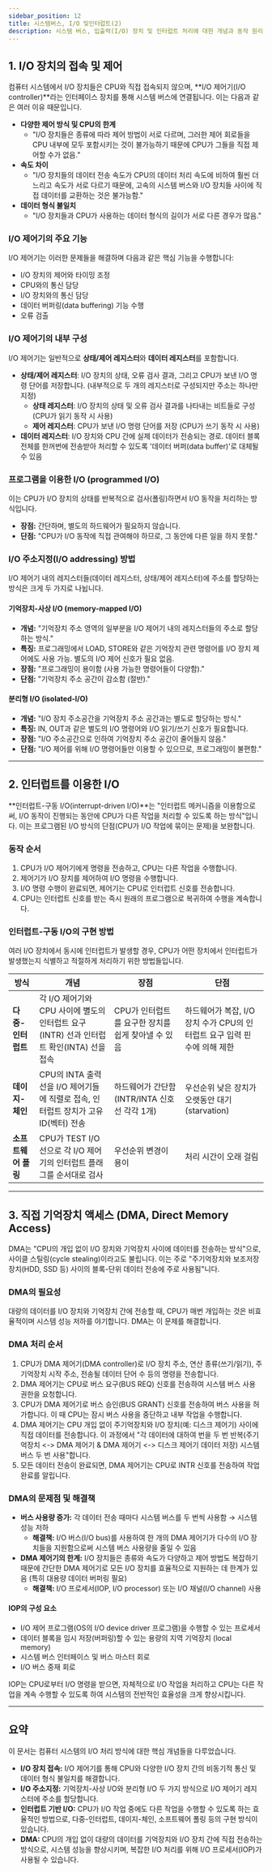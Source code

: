 ```yaml
---
sidebar_position: 12
title: 시스템버스, I/O 및인터럽트(2)
description: 시스템 버스, 입출력(I/O) 장치 및 인터럽트 처리에 대한 개념과 동작 원리를 설명합니다.
---
```


## 1. I/O 장치의 접속 및 제어

컴퓨터 시스템에서 I/O 장치들은 CPU와 직접 접속되지 않으며, **I/O 제어기(I/O controller)**라는 인터페이스 장치를 통해 시스템 버스에 연결됩니다. 이는 다음과 같은 여러 이유 때문입니다.

- **다양한 제어 방식 및 CPU의 한계**
  - "I/O 장치들은 종류에 따라 제어 방법이 서로 다르며, 그러한 제어 회로들을 CPU 내부에 모두 포함시키는 것이 불가능하기 때문에 CPU가 그들을 직접 제어할 수가 없음."
- **속도 차이**
  - "I/O 장치들의 데이터 전송 속도가 CPU의 데이터 처리 속도에 비하여 훨씬 더 느리고 속도가 서로 다르기 때문에, 고속의 시스템 버스와 I/O 장치들 사이에 직접 데이터를 교환하는 것은 불가능함."
- **데이터 형식 불일치**
  - "I/O 장치들과 CPU가 사용하는 데이터 형식의 길이가 서로 다른 경우가 많음."

### I/O 제어기의 주요 기능

I/O 제어기는 이러한 문제들을 해결하며 다음과 같은 핵심 기능을 수행합니다:

- I/O 장치의 제어와 타이밍 조정
- CPU와의 통신 담당
- I/O 장치와의 통신 담당
- 데이터 버퍼링(data buffering) 기능 수행
- 오류 검출

### I/O 제어기의 내부 구성

I/O 제어기는 일반적으로 **상태/제어 레지스터**와 **데이터 레지스터**를 포함합니다.

- **상태/제어 레지스터**: I/O 장치의 상태, 오류 검사 결과, 그리고 CPU가 보낸 I/O 명령 단어를 저장합니다. (내부적으로 두 개의 레지스터로 구성되지만 주소는 하나만 지정)
  - **상태 레지스터**: I/O 장치의 상태 및 오류 검사 결과를 나타내는 비트들로 구성 (CPU가 읽기 동작 시 사용)
  - **제어 레지스터**: CPU가 보낸 I/O 명령 단어를 저장 (CPU가 쓰기 동작 시 사용)
- **데이터 레지스터**: I/O 장치와 CPU 간에 실제 데이터가 전송되는 경로. 데이터 블록 전체를 한꺼번에 전송받아 처리할 수 있도록 '데이터 버퍼(data buffer)'로 대체될 수 있음

### 프로그램을 이용한 I/O (programmed I/O)

이는 CPU가 I/O 장치의 상태를 반복적으로 검사(폴링)하면서 I/O 동작을 처리하는 방식입니다.

- **장점:** 간단하며, 별도의 하드웨어가 필요하지 않습니다.
- **단점:** "CPU가 I/O 동작에 직접 관여해야 하므로, 그 동안에 다른 일을 하지 못함."

### I/O 주소지정(I/O addressing) 방법

I/O 제어기 내의 레지스터들(데이터 레지스터, 상태/제어 레지스터)에 주소를 할당하는 방식은 크게 두 가지로 나뉩니다.

#### 기억장치-사상 I/O (memory-mapped I/O)

- **개념:** "기억장치 주소 영역의 일부분을 I/O 제어기 내의 레지스터들의 주소로 할당하는 방식."
- **특징:** 프로그래밍에서 LOAD, STORE와 같은 기억장치 관련 명령어를 I/O 장치 제어에도 사용 가능. 별도의 I/O 제어 신호가 필요 없음.
- **장점:** "프로그래밍이 용이함 (사용 가능한 명령어들이 다양함)."
- **단점:** "기억장치 주소 공간이 감소함 (절반)."

#### 분리형 I/O (isolated-I/O)

- **개념:** "I/O 장치 주소공간을 기억장치 주소 공간과는 별도로 할당하는 방식."
- **특징:** IN, OUT과 같은 별도의 I/O 명령어와 I/O 읽기/쓰기 신호가 필요합니다.
- **장점:** "I/O 주소공간으로 인하여 기억장치 주소 공간이 줄어들지 않음."
- **단점:** "I/O 제어를 위해 I/O 명령어들만 이용할 수 있으므로, 프로그래밍이 불편함."

---

## 2. 인터럽트를 이용한 I/O

**인터럽트-구동 I/O(interrupt-driven I/O)**는 "인터럽트 메커니즘을 이용함으로써, I/O 동작이 진행되는 동안에 CPU가 다른 작업을 처리할 수 있도록 하는 방식"입니다. 이는 프로그램된 I/O 방식의 단점(CPU가 I/O 작업에 묶이는 문제)을 보완합니다.

### 동작 순서

1. CPU가 I/O 제어기에게 명령을 전송하고, CPU는 다른 작업을 수행합니다.
2. 제어기가 I/O 장치를 제어하여 I/O 명령을 수행합니다.
3. I/O 명령 수행이 완료되면, 제어기는 CPU로 인터럽트 신호를 전송합니다.
4. CPU는 인터럽트 신호를 받는 즉시 원래의 프로그램으로 복귀하여 수행을 계속합니다.

### 인터럽트-구동 I/O의 구현 방법

여러 I/O 장치에서 동시에 인터럽트가 발생할 경우, CPU가 어떤 장치에서 인터럽트가 발생했는지 식별하고 적절하게 처리하기 위한 방법들입니다.

| 방식                | 개념                                                                                     | 장점                                               | 단점                                                                      |
| ------------------- | ---------------------------------------------------------------------------------------- | -------------------------------------------------- | ------------------------------------------------------------------------- |
| **다중-인터럽트**   | 각 I/O 제어기와 CPU 사이에 별도의 인터럽트 요구(INTR) 선과 인터럽트 확인(INTA) 선을 접속 | CPU가 인터럽트를 요구한 장치를 쉽게 찾아낼 수 있음 | 하드웨어가 복잡, I/O 장치 수가 CPU의 인터럽트 요구 입력 핀 수에 의해 제한 |
| **데이지-체인**     | CPU의 INTA 출력 선을 I/O 제어기들에 직렬로 접속, 인터럽트 장치가 고유 ID(벡터) 전송      | 하드웨어가 간단함 (INTR/INTA 신호선 각각 1개)      | 우선순위 낮은 장치가 오랫동안 대기(starvation)                            |
| **소프트웨어 폴링** | CPU가 TEST I/O 선으로 각 I/O 제어기의 인터럽트 플래그를 순서대로 검사                    | 우선순위 변경이 용이                               | 처리 시간이 오래 걸림                                                     |

---

## 3. 직접 기억장치 액세스 (DMA, Direct Memory Access)

DMA는 "CPU의 개입 없이 I/O 장치와 기억장치 사이에 데이터를 전송하는 방식"으로, 사이클 스틸링(cycle stealing)이라고도 불립니다. 이는 주로 "주기억장치와 보조저장장치(HDD, SSD 등) 사이의 블록-단위 데이터 전송에 주로 사용됨"니다.

### DMA의 필요성

대량의 데이터를 I/O 장치와 기억장치 간에 전송할 때, CPU가 매번 개입하는 것은 비효율적이며 시스템 성능 저하를 야기합니다. DMA는 이 문제를 해결합니다.

### DMA 처리 순서

1. CPU가 DMA 제어기(DMA controller)로 I/O 장치 주소, 연산 종류(쓰기/읽기), 주기억장치 시작 주소, 전송될 데이터 단어 수 등의 명령을 전송합니다.
2. DMA 제어기는 CPU로 버스 요구(BUS REQ) 신호를 전송하여 시스템 버스 사용 권한을 요청합니다.
3. CPU가 DMA 제어기로 버스 승인(BUS GRANT) 신호를 전송하여 버스 사용을 허가합니다. 이 때 CPU는 잠시 버스 사용을 중단하고 내부 작업을 수행합니다.
4. DMA 제어기는 CPU 개입 없이 주기억장치와 I/O 장치(예: 디스크 제어기) 사이에 직접 데이터를 전송합니다. 이 과정에서 "각 데이터에 대하여 번을 두 번 반복(주기억장치 <-> DMA 제어기 & DMA 제어기 <-> 디스크 제어기 데이터 저장) 시스템 버스 두 번 사용"합니다.
5. 모든 데이터 전송이 완료되면, DMA 제어기는 CPU로 INTR 신호를 전송하여 작업 완료를 알립니다.

### DMA의 문제점 및 해결책

- **버스 사용량 증가:** 각 데이터 전송 때마다 시스템 버스를 두 번씩 사용함 → 시스템 성능 저하
  - **해결책:** I/O 버스(I/O bus)를 사용하여 한 개의 DMA 제어기가 다수의 I/O 장치들을 지원함으로써 시스템 버스 사용량을 줄일 수 있음
- **DMA 제어기의 한계:** I/O 장치들은 종류와 속도가 다양하고 제어 방법도 복잡하기 때문에 간단한 DMA 제어기로 모든 I/O 장치를 효율적으로 지원하는 데 한계가 있음 (특히 대용량 데이터 버퍼링 필요)
  - **해결책:** I/O 프로세서(IOP, I/O processor) 또는 I/O 채널(I/O channel) 사용

#### IOP의 구성 요소

- I/O 제어 프로그램(OS의 I/O device driver 프로그램)을 수행할 수 있는 프로세서
- 데이터 블록을 임시 저장(버퍼링)할 수 있는 용량의 지역 기억장치 (local memory)
- 시스템 버스 인터페이스 및 버스 마스터 회로
- I/O 버스 중재 회로

IOP는 CPU로부터 I/O 명령을 받으면, 자체적으로 I/O 작업을 처리하고 CPU는 다른 작업을 계속 수행할 수 있도록 하여 시스템의 전반적인 효율성을 크게 향상시킵니다.

---

## 요약

이 문서는 컴퓨터 시스템의 I/O 처리 방식에 대한 핵심 개념들을 다루었습니다.

- **I/O 장치 접속:** I/O 제어기를 통해 CPU와 다양한 I/O 장치 간의 비동기적 통신 및 데이터 형식 불일치를 해결합니다.
- **I/O 주소지정:** 기억장치-사상 I/O와 분리형 I/O 두 가지 방식으로 I/O 제어기 레지스터에 주소를 할당합니다.
- **인터럽트 기반 I/O:** CPU가 I/O 작업 중에도 다른 작업을 수행할 수 있도록 하는 효율적인 방법으로, 다중-인터럽트, 데이지-체인, 소프트웨어 폴링 등의 구현 방식이 있습니다.
- **DMA:** CPU의 개입 없이 대량의 데이터를 기억장치와 I/O 장치 간에 직접 전송하는 방식으로, 시스템 성능을 향상시키며, 복잡한 I/O 처리를 위해 I/O 프로세서(IOP)가 사용될 수 있습니다.
